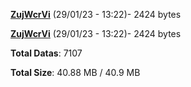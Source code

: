 [**ZujWcrVi**](/data/ZujWcrVi.txt) (29/01/23 - 13:22)- 2424 bytes

[**ZujWcrVi**](/data/ZujWcrVi.txt) (29/01/23 - 13:22)- 2424 bytes

**Total Datas**: 7107

**Total Size**: 40.88 MB / 40.9 MB